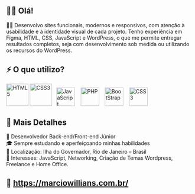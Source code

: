## 🙋‍♂️ Olá!
🧑‍💻 Desenvolvo sites funcionais, modernos e responsivos, com atenção à usabilidade e à identidade visual de cada projeto. Tenho experiência em Figma, HTML, CSS, JavaScript e WordPress, o que me permite entregar resultados completos, seja com desenvolvimento sob medida ou utilizando os recursos do WordPress.
## ⚡ O que utilizo?
<img src="https://marciowillians.com.br/wp-content/uploads/2025/07/html-5.png" alt="HTML5" width="auto" height="60px"> <img src="https://marciowillians.com.br/wp-content/uploads/2025/07/css-3.png" alt="CSS3" width="auto" height="60px">&nbsp;&nbsp;&nbsp;<img src="https://marciowillians.com.br/wp-content/uploads/2025/07/js.png" alt="JavaScript" width="auto" height="50px">&nbsp;&nbsp;&nbsp;&nbsp;<img src="https://marciowillians.com.br/wp-content/uploads/2025/07/php.png" alt="PHP" width="auto" height="50px">&nbsp;&nbsp;&nbsp;&nbsp;<img src="https://marciowillians.com.br/wp-content/uploads/2025/07/bootstrap.png" alt="BootStrap" width="auto" height="50px">&nbsp;&nbsp;&nbsp;&nbsp;<img src="https://marciowillians.com.br/wp-content/uploads/2025/07/wordpress.png" alt="CSS3" width="auto" height="50px">
## 📑 Mais Detalhes
💼 Desenvolvedor Back-end/Front-end Júnior<br>
🎓 Sempre estudando e aperfeiçoando minhas habilidades<br>
📍 Localização: Ilha do Governador, Rio de Janeiro – Brasil<br>
🎯 Interesses: JavaScript, Networking, Criação de Temas Wordpress, Freelance e Home Office.
## 🔗 https://marciowillians.com.br/
